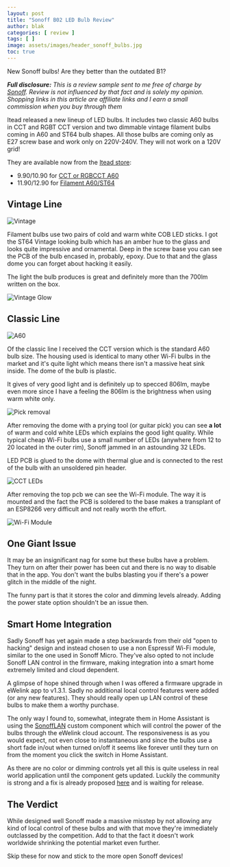 ```yaml
---
layout: post
title: "Sonoff B02 LED Bulb Review"
author: blak
categories: [ review ]
tags: [ ]
image: assets/images/header_sonoff_bulbs.jpg
toc: true
---
```


New Sonoff bulbs! Are they better than the outdated B1?

_**Full disclosure:** This is a review sample sent to me free of charge by [Sonoff](https://www.itead.cc/ref/34/). Review is not influenced by that fact and is solely my opinion. Shopping links in this article are affiliate links and I earn a small commission when you buy through them_

Itead released a new lineup of LED bulbs. It includes two classic A60 bulbs in CCT and RGBT CCT version and two dimmable vintage filament bulbs coming in A60 and ST64 bulb shapes. All those bulbs are coming only as E27 screw base and work only on 220V-240V. They will not work on a 120V grid!

They are available now from the [Itead store](https://www.itead.cc/ref/34/):

- 9.90$/10.90$ for [CCT or RGBCCT A60](https://itead.cc/product/sonoff-b02-bl-b05-bl-wi-fi-smart-led-bulb/ref/34/)
- 11.90$/12.90$ for [Filament A60/ST64](https://itead.cc/product/sonoff-b02-f-smart-led-filament-bulb/ref/34/)

## Vintage Line

![Vintage](/assets/images/sonoff_bulbs/vintage.jpg)

Filament bulbs use two pairs of cold and warm white COB LED sticks. I got the ST64 Vintage looking bulb which has an amber hue to the glass and looks quite impressive and ornamental. Deep in the screw base you can see the PCB of the bulb encased in, probably, epoxy. Due to that and the glass dome you can forget about hacking it easily.

The light the bulb produces is great and definitely more than the 700lm written on the box. 

![Vintage Glow](/assets/images/sonoff_bulbs/vintageglow.jpg)

## Classic Line

![A60](/assets/images/sonoff_bulbs/a60.jpg)

Of the classic line I received the CCT version which is the standard A60 bulb size. The housing used is identical to many other Wi-Fi bulbs in the market and it's quite light which means there isn't a massive heat sink inside. The dome of the bulb is plastic.

It gives of very good light and is definitely up to specced 806lm, maybe even more since I have a feeling the 806lm is the brightness when using warm white only.

![Pick removal](/assets/images/sonoff_bulbs/disassembly.jpg)

After removing the dome with a prying tool (or guitar pick) you can see **a lot** of warm and cold white LEDs which explains the good light quality. While typical cheap Wi-Fi bulbs use a small number of LEDs (anywhere from 12 to 20 located in the outer rim), Sonoff jammed in an astounding 32 LEDs.

LED PCB is glued to the dome with thermal glue and is connected to the rest of the bulb with an unsoldered pin header.

![CCT LEDs](/assets/images/sonoff_bulbs/cctled.jpg)

After removing the top pcb we can see the Wi-Fi module. The way it is mounted and the fact the PCB is soldered to the base makes a transplant of an ESP8266 very difficult and not really worth the effort.

![Wi-Fi Module](/assets/images/sonoff_bulbs/wifimodule.jpg)

## One Giant Issue
It may be an insignificant nag for some but these bulbs have a problem. They turn on after their power has been cut and there is no way to disable that in the app. You don't want the bulbs blasting you if there's a power glitch in the middle of the night. 

The funny part is that it stores the color and dimming levels already. Adding the power state option shouldn't be an issue then.

## Smart Home Integration

Sadly Sonoff has yet again made a step backwards from their old "open to hacking" design and instead chosen to use a non Espressif Wi-Fi module, similar to the one used in Sonoff Micro. They've also opted to not include Sonoff LAN control in the firmware, making integration into a smart home extremely limited and cloud dependent. 

A glimpse of hope shined through when I was offered a firmware upgrade in eWelink app to v1.3.1. Sadly no additional local control features were added (or any new features). They should really open up LAN control of these bulbs to make them a worthy purchase.

The only way I found to, somewhat, integrate them in Home Assistant is using the [SonoffLAN](https://github.com/AlexxIT/SonoffLAN) custom component which will control the power of the bulbs through the eWelink cloud account. The responsiveness is as you would expect, not even close to instantaneous and since the bulbs use a short fade in/out when turned on/off it seems like forever until they turn on from the moment you click the switch in Home Assistant.

As there are no color or dimming controls yet all this is quite useless in real world application until the component gets updated. Luckily the community is strong and a fix is already proposed [here](https://github.com/AlexxIT/SonoffLAN/issues/269) and is waiting for release.

## The Verdict

While designed well Sonoff made a massive misstep by not allowing any kind of local control of these bulbs and with that move they're immediately outclassed by the competition. Add to that the fact it doesn't work worldwide shrinking the potential market even further.

Skip these for now and stick to the more open Sonoff devices!